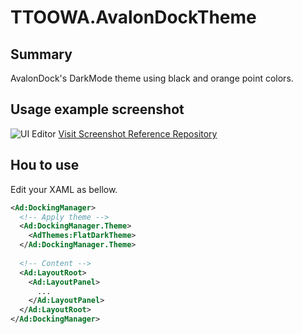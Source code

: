 # TTOOWA.AvalonDockTheme
## Summary
AvalonDock's DarkMode theme using black and orange point colors.

## Usage example screenshot
![UI Editor](https://i.imgur.com/29TE7Qg.png)
[Visit Screenshot Reference Repository](https://github.com/ttoowa/TaleKit)

## Hou to use
Edit your XAML as bellow.
```xml
<Ad:DockingManager>
  <!-- Apply theme -->
  <Ad:DockingManager.Theme>
    <AdThemes:FlatDarkTheme>
  </Ad:DockingManager.Theme>
  
  <!-- Content -->
  <Ad:LayoutRoot>
    <Ad:LayoutPanel>
      ...
    </Ad:LayoutPanel>
  </Ad:LayoutRoot>
</Ad:DockingManager>
                                    
```
